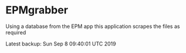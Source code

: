 # EPMgrabber
Using a database from the EPM app this application scrapes the files as required


Latest backup: Sun Sep 8 09:40:01 UTC 2019
